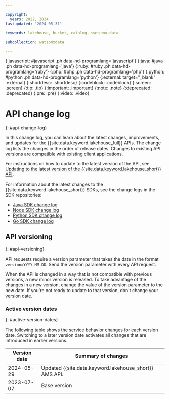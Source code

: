 ```yaml
---

copyright:
  years: 2022, 2024
lastupdated: "2024-05-31"

keywords: lakehouse, bucket, catalog, watsonx.data

subcollection: watsonxdata

---
```


{:javascript: #javascript .ph data-hd-programlang='javascript'}
{:java: #java .ph data-hd-programlang='java'}
{:ruby: #ruby .ph data-hd-programlang='ruby'}
{:php: #php .ph data-hd-programlang='php'}
{:python: #python .ph data-hd-programlang='python'}
{:external: target="_blank" .external}
{:shortdesc: .shortdesc}
{:codeblock: .codeblock}
{:screen: .screen}
{:tip: .tip}
{:important: .important}
{:note: .note}
{:deprecated: .deprecated}
{:pre: .pre}
{:video: .video}

# API change log
{: #api-change-log}

In this change log, you can learn about the latest changes, improvements, and updates for the {{site.data.keyword.lakehouse_full}} APIs. The change log lists the changes in the order of release dates. Changes to existing API versions are compatible with existing client applications.

For instructions on how to update to the latest version of the API, see [Updating to the latest version of the {{site.data.keyword.lakehouse_short}} API](https://cloud.ibm.com/docs/codeengine?topic=codeengine-release-notes).

For information about the latest changes to the {{site.data.keyword.lakehouse_short}} SDKs, see the change logs in the SDK repositories:

* [Java SDK change log](https://github.com/IBM/code-engine-java-sdk/releases)
* [Node SDK change log](https://github.com/IBM/code-engine-node-sdk/releases)
* [Python SDK change log](https://github.com/IBM/code-engine-python-sdk/releases)
* [Go SDK change log](https://github.com/IBM/code-engine-go-sdk/releases)

## API versioning
{: #api-versioning}

API requests require a version parameter that takes the date in the format `version=YYYY-MM-DD`. Send the version parameter with every API request.

When the API is changed in a way that is not compatible with previous versions, a new minor version is released. To take advantage of the changes in a new version, change the value of the version parameter to the new date. If you're not ready to update to that version, don't change your version date.

### Active version dates
{: #active-version-dates}

The following table shows the service behavior changes for each version date. Switching to a later version date activates all changes that are introduced in earlier versions.

| Version date | Summary of changes |
|--------------|--------------------|
| 2024-05-29   | Updated {{site.data.keyword.lakehouse_short}} AMS API. |
| 2023-07-07   | Base version |
